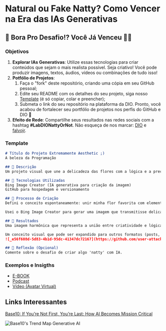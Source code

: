 # Natural ou Fake Natty? Como Vencer na Era das IAs Generativas

## 🎯 Bora Pro Desafio!? Você Já Venceu 💪🤓

### Objetivos

1. **Explorar IAs Generativas**: Utilize essas tecnologias para criar conteúdos que sejam o mais realista possível. Seja criativo! Você pode produzir imagens, textos, áudios, vídeos ou combinações de tudo isso!
1. **Potfólio de Projetos**:
    1. Faça o "fork" deste repositório, criando uma cópia em seu GitHub pessoal;
    2. Edite seu README com os detalhes do seu projeto, siga nosso [Template](#template) (é só copiar, colar e preencher);
    3. Submeta o link do seu repositório na plataforma da DIO. Pronto, você acabou de fortalecer seu portfólio de projetos nos perfis do GitHub e DIO 🚀
1. **Efeito de Rede**: Compartilhe seus resultados nas redes sociais com a hashtag **#LabDIONattyOrNot**. Não esqueça de nos marcar: [DIO](https://www.linkedin.com/school/dio-makethechange) e [falvojr](https://www.linkedin.com/in/falvojr).

### Template

```markdown
# Título do Projeto Extremamente Aesthetic ;)
A beleza da Programação

## 📒 Descrição
Um projeto visual que une a delicadeza das flores com a lógica e a precisão do código, mostrando que a programação também é uma forma de arte. Criado para inspirar e transmitir que tecnologia e estética podem caminhar lado a lado.

## 🤖 Tecnologias Utilizadas
Bing Image Creator (IA generativa para criação da imagem)
GitHub para hospedagem e versionamento

## 🧐 Processo de Criação
Defini o conceito espontaneamente: unir minha flor favorita com elementos de programação.

Usei o Bing Image Creator para gerar uma imagem que transmitisse delicadeza e tecnologia ao mesmo tempo.

## 🚀 Resultados
Uma imagem harmônica que representa a união entre criatividade e lógica.

Um conceito visual que pode ser expandido para outros formatos (posts, apresentações, capas de projetos).
![_e56f608d-5d83-4b1d-95dc-41347dc72167](https://github.com/user-attachments/assets/31810da7-5ab5-4fce-841f-84ec108fcea2)

## 💭 Reflexão (Opcional)
Comente sobre o desafio de criar algo 'natty' com IA.
```

### Exemplos e Insigths

- [E-BOOK](/exemplos/E-BOOK.md)
- [Podcast](/exemplos/PODCAST.md)
- [Vídeo (Avatar Virtual)](/exemplos/VIDEO.md)

## Links Interessantes

[Base10: If You’re Not First, You’re Last: How AI Becomes Mission Critical](https://base10.vc/post/generative-ai-mission-critical/)

![Base10's Trend Map Generative AI](https://github.com/digitalinnovationone/lab-natty-or-not/assets/730492/f4df26e8-f8f7-4419-8252-c69d73ea930c)
